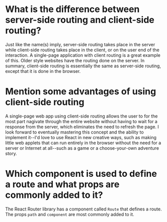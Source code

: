 # What is the difference between server-side routing and client-side routing?
  Just like the name(s) imply, server-side routing takes place in the server while
  client-side routing takes place in the client, or on the user end of the interaction.
  A single-page application with client routing is a great example of this. Older style websites 
  have the routing done on the server. In summary, client-side routing is essentially the same
  as server-side routing, except that it is done in the browser.

# Mention some advantages of using client-side routing
  A single-page web app using client-side routing allows the user to for the most part nagivate through the 
  entire website without having to wait for a response from the server, which eliminates the need to refresh
  the page. I look forward to eventually mastering this concept and the ability to implement it--I'd love to use
  React in new creative ways, such as making little web applets that can run entirely in the browser without
  the need for a server or Internet at all--such as a game or a choose-your-own adventure story.

# Which component is used to define a route and what props are commonly added to it?
  The React Router library has a component called `Route` that defines a route. The props `path` and
  `component` are most commonly added to it.

  
  